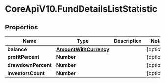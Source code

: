 # CoreApiV10.FundDetailsListStatistic

## Properties
Name | Type | Description | Notes
------------ | ------------- | ------------- | -------------
**balance** | [**AmountWithCurrency**](AmountWithCurrency.md) |  | [optional] 
**profitPercent** | **Number** |  | [optional] 
**drawdownPercent** | **Number** |  | [optional] 
**investorsCount** | **Number** |  | [optional] 



